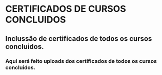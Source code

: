 # CERTIFICADOS DE CURSOS CONCLUIDOS
## Inclussão de certificados de todos os cursos concluidos.
### Aqui será feito uploads dos certificados de todos os cursos concluidos.
